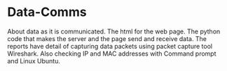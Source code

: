 # Data-Comms

About data as it is communicated. The html for the web page. The python code that makes the server and the page send and receive data. The reports have detail of capturing data packets using packet capture tool Wireshark. Also checking IP and MAC addresses with Command prompt and Linux Ubuntu.  
